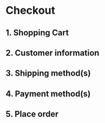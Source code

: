 # Checkout

## 1. Shopping Cart
## 2. Customer information
## 3. Shipping method(s)
## 4. Payment method(s)
## 5. Place order